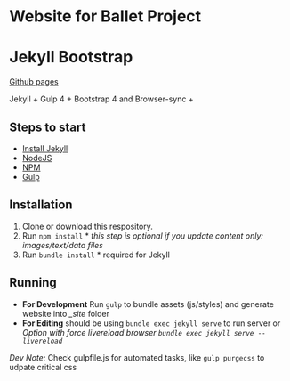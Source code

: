 # Website for Ballet Project

# Jekyll Bootstrap

[Github pages](https://ballet.github.io)

Jekyll + Gulp 4 + Bootstrap 4
and Browser-sync +

## Steps to start

- [Install Jekyll](https://jekyllrb.com/docs/installation/)
- [NodeJS](https://nodejs.org/en/download/)
- [NPM](https://www.npmjs.com/get-npm)
- [Gulp](https://gulpjs.com/docs/en/getting-started/quick-start/)

## Installation

1. Clone or download this respository.
2. Run `npm install` * *this step is optional if you update content only: images/text/data files*
3. Run `bundle install` * required for Jekyll

## Running

* **For Development** Run `gulp` to bundle assets (js/styles) and generate website into *_site* folder
* **For Editing** should be using `bundle exec jekyll serve` to run server or *Option with force livereload browser `bundle exec jekyll serve --livereload`*

*Dev Note:* Check gulpfile.js for automated tasks, like `gulp purgecss` to udpate critical css
